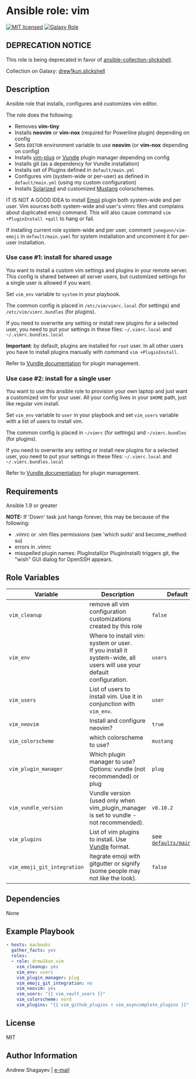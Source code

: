# Ansible role: vim

[![MIT licensed][mit-badge]][mit-link]
[![Galaxy Role][role-badge]][galaxy-link]

DEPRECATION NOTICE
----
This role is being deprecated in favor of [ansible-collection-slickshell][slickshell-github-link].

Collection on Galaxy: [drew1kun.slickshell][slickshell-galaxy-link]

Description
----

Ansible role that installs, configures and customizes vim editor.

The role does the following:

 - Removes **vim-tiny**
 - Installs **neovim** or **vim-nox** (required for Powerline plugin) depending on config
 - Sets `EDITOR` environment variable to use **neovim** (or **vim-nox** depending on config)
 - Installs [vim-plug][vim-plug-link] or [Vundle][vundle-link] plugin manager depending on config
 - Installs git (as a dependency for Vundle installation)
 - Installs set of Plugins defined in `default/main.yml`
 - Configures vim (system-wide or per-user) as defined in `default/main.yml` (using my custom configuration)
 - Installs [Solarized][solarized-link] and
   customized [Mustang][mustang-link] colorschemes.

IT IS NOT A GOOD IDEA to install [Emoji][emoji-link] plugin both system-wide and per user.
Vim sources both system-wide and user's vimrc files and complains about duplicated emoji command.
This will also cause command `vim +PluginInstall +qall` to hang or fail.

If installing current role system-wide and per user, comment `junegunn/vim-emoji` in `default/main.yaml` for system
installation and uncomment it for per-user installation.

### Use case #1: install for shared usage

  You want to install a custom vim settings and plugins in your remote server. This config is shared between all server
  users, but customized settings for a single user is allowed if you want.

  Set `vim_env` variable to `system` in your playbook.

  The common config is placed in `/etc/vim/vimrc.local` (for settings) and `/etc/vim/vimrc.bundles` (for plugins).

  If you need to overwrite any setting or install new plugins for a selected user, you need to put your settings in
  these files: `~/.vimrc.local` and `~/.vimrc.bundles.local`

  **Important**: by default, plugins are installed for `root` user. In all other users you have to install plugins
  manually with command `vim +PluginInstall`.

  Refer to [Vundle documentation][vundle-link] for plugin management.


### Use case #2: install for a single user

  You want to use this ansible role to provision your own laptop and just want a customized vim for your user.
  All your config lives in your `$HOME` path, just like regular vim install.

  Set `vim_env` variable to `user` in your playbook and set `vim_users` variable with a list of users to install vim.

  The common config is placed in `~/vimrc` (for settings) and `~/vimrc.bundles` (for plugins).

  If you need to overwrite any setting or install new plugins for a selected user, you need to put your settings in these files: `~/.vimrc.local` and `~/.vimrc.bundles.local`

  Refer to [Vundle documentation][vundle-link] for plugin management.

Requirements
----
Ansible  1.9 or greater

**NOTE:** If 'Down' task just hangs forever, this may be because of the following:
 - .vimrc or .vim files permissions (see 'which sudo' and become_method: su)
 - errors in .vimrc
 - misspelled plugin names: PlugInstall(or PluginInstall) triggers git, the "wish" GUI dialog for OpenSSH appears.

Role Variables
----
| Variable | Description | Default |
|----------|-------------|---------|
| `vim_cleanup` | remove all vim configuration customizations created by this role | `false` |
| `vim_env` | Where to install vim: system or user.<br/> If you install it system-wide, all users will use your default configuration. | `users` |
| `vim_users` | List of users to install vim. Use it in conjunction with `vim_env`. | `user` |
| `vim_neovim` | Install and configure neovim? | `true` |
| `vim_colorscheme` | which colorscheme to use? | `mustang` |
| `vim_plugin_manager` | Which plugin manager to use? Options: vundle (not recommended) or plug | `plug` |
| `vim_vundle_version` | Vundle version (used only when vim_plugin_manager is set to vundle - not recommended). | `v0.10.2` |
| `vim_plugins` | List of vim plugins to install. Use [Vundle](https://github.com/gmarik/Vundle.vim) format. | see [`defaults/main.yml`](defaults/main.yml#L23) |
| `vim_emoji_git_integration` | Itegrate emoji with gitgutter or signify (some people may not like the look). | `false` |

Dependencies
----

None


Example Playbook
----

```yaml
- hosts: macbooks
  gather_facts: yes
  roles:
  - role: drew1kun.vim
    vim_cleanup: yes
    vim_env: users
    vim_plugin_manager: plug
    vim_emoji_git_integration: no
    vim_neovim: yes
    vim_users: "{{ vim_vault_users }}"
    vim_colorscheme: nord
    vim_plugins: "{{ vim_github_plugins + vim_asyncomplete_plugins }}"
```

License
----

MIT

Author Information
----

Andrew Shagayev | [e-mail](mailto:drewshg@gmail.com)

[role-badge]: https://img.shields.io/badge/role-drew1kun.vim-green.svg
[galaxy-link]: https://galaxy.ansible.com/drew1kun/vim/
[mit-badge]: https://img.shields.io/badge/license-MIT-blue.svg
[mit-link]: https://raw.githubusercontent.com/drew1kun/ansible-vim/master/LICENSE
[vim-plug-link]: https://github.com/junegunn/vim-plug
[vundle-link]: https://github.com/VundleVim/Vundle.vim
[solarized-link]: https://github.com/altercation/vim-colors-solarized#important-note-for-terminal-users
[mustang-link]: https://hcalves.deviantart.com/art/Mustang-Vim-Colorscheme-98974484
[emoji-link]: https://github.com/junegunn/vim-emoji
[slickshell-github-link]:https://github.com/drew1kun/ansible-collection-slickshell
[slickshell-galaxy-link]:https://galaxy.ansible.com/drew1kun/slickshell
